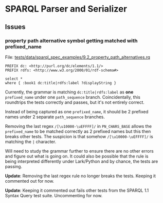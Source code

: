 # SPARQL Parser and Serializer

## Issues

### property path alternative symbol getting matched with prefixed_name

File: [tests/data/sparql_spec_examples/9.2_property_path_alternatives.rq](tests/data/sparql_spec_examples/9.2_property_path_alternatives.rq)

```sparql
PREFIX dc: <http://purl.org/dc/elements/1.1/>
PREFIX rdfs: <http://www.w3.org/2000/01/rdf-schema#>

select *
where { :book1 dc:title|rdfs:label ?displayString }
```

Currently, the grammar is matching `dc:title|rdfs:label` as **one** `prefixed_name` under one `path_sequence` branch. Coincidentally, this roundtrips the tests correctly and passes, but it's not entirely correct.

Instead of being captured as one `prefixed_name`, it should be 2 prefixed names under 2 separate `path_sequence` branches.

Removing the last regex `/[\u10000-\uEFFFF]/` in `PN_CHARS_BASE` allows the `prefixed_name` to be matched correctly as 2 prefixed names but this then breaks other tests. The suspicion is that somehow `/[\u10000-\uEFFFF]/` is matching the `|` character. 

Will need to study the grammar further to ensure there are no other errors and figure out what is going on. It could also be possible that the rule is being interpreted differently under Lark/Python and by chance, the tests are passing.

**Update**: Removing the last regex rule no longer breaks the tests. Keeping it commented out for now.

**Update**: Keeping it commented out fails other tests from the SPARQL 1.1 Syntax Query test suite. Uncommenting for now.
